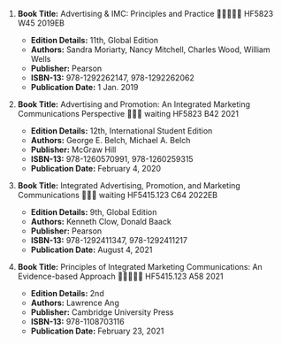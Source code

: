 1. **Book Title:** Advertising & IMC: Principles and Practice 🚨🚨🚨🚨🚨 HF5823 W45 2019EB
   - **Edition Details:** 11th, Global Edition
   - **Authors:** Sandra Moriarty, Nancy Mitchell, Charles Wood, William Wells
   - **Publisher:** Pearson
   - **ISBN-13:** 978-1292262147, 978-1292262062
   - **Publication Date:** 1 Jan. 2019

2. **Book Title:** Advertising and Promotion: An Integrated Marketing Communications Perspective 📒🔐🚫 waiting HF5823 B42 2021
   - **Edition Details:** 12th, International Student Edition
   - **Authors:** George E. Belch, Michael A. Belch
   - **Publisher:** McGraw Hill
   - **ISBN-13:** 978-1260570991, 978-1260259315
   - **Publication Date:** February 4, 2020

3. **Book Title:** Integrated Advertising, Promotion, and Marketing Communications 📒🔐🚫 waiting HF5415.123 C64 2022EB
   - **Edition Details:** 9th, Global Edition
   - **Authors:** Kenneth Clow, Donald Baack
   - **Publisher:** Pearson
   - **ISBN-13:** 978-1292411347, 978-1292411217
   - **Publication Date:** August 4, 2021

4. **Book Title:** Principles of Integrated Marketing Communications: An Evidence-based Approach 🚨🚨🚨🚨🚨 HF5415.123 A58 2021
   - **Edition Details:** 2nd
   - **Authors:** Lawrence Ang
   - **Publisher:** Cambridge University Press
   - **ISBN-13:** 978-1108703116
   - **Publication Date:** February 23, 2021
